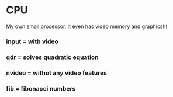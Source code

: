 # CPU
My own small processor. It even has video memory and graphics!!!
### input = with video
### qdr = solves quadratic equation
### nvideo = withot any video features
### fib = fibonacci numbers 
